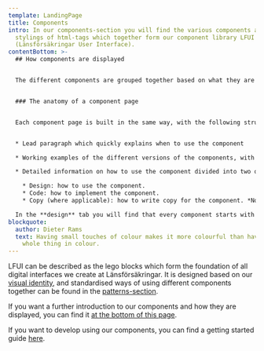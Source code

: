 ```yaml
---
template: LandingPage
title: Components
intro: In our components-section you will find the various components and
  stylings of html-tags which together form our component library LFUI
  (Länsförsäkringar User Interface).
contentBottom: >-
  ## How components are displayed


  The different components are grouped together based on what they are used for, and you can  will find a visual example of each component on the group page to help you find the right component if you're unfamiliar with LFUI.


  ### The anatomy of a component page


  Each component page is built in the same way, with the following structure:


  * Lead paragraph which quickly explains when to use the component

  * Working examples of the different versions of the components, with each "variation" in a tab of its' own

  * Detailed information on how to use the component divided into two or three tabs

    * Design: how to use the component.
    * Code: how to implement the component.
    * Copy (where applicable): how to write copy for the component. *Note: as all of our copy is in Swedish, this contents of this tab is also described in Swedish.*

  In the **design** tab you will find that every component starts with a "How to use"-section. It is started with general guidelines, and then the different variations the component has and which modifiers it has is described. **Variations** are distinctly different ways of using a component (e.g. buttons are divided into [three variations](/components/web/button-and-links/buttons#variations) on the web: primary, secondary and log in). **Modifiers** are ways of styling the variations in different ways. These stylings can be either specific to a variation or general for all variations (for example, primary buttons on the web have both [specific modifiers](/components/web/button-and-links/buttons#modifier-for-primary-buttons) and [general modifiers](/components/web/button-and-links/buttons#modifiers) which they share with all buttons). Towards the end of the design tab you might find a "Please consider"-section with important tips for using the component, and a the very bottom "Other material" features guides on how to find the component in our current primary design tool and occasionally additional links related to the component.
blockquote:
  author: Dieter Rams
  text: Having small touches of colour makes it more colourful than having the
    whole thing in colour.
---
```


LFUI can be described as the lego blocks which form the foundation of all digital interfaces we create at Länsförsäkringar. It is designed based on our [visual identity](/visual-identity), and standardised ways of using different components together can be found in the [patterns-section](/patterns).

If you want a further introduction to our components and how they are displayed, you can find it [at the bottom of this page](#how-components-are-displayed).

If you want to develop using our components, you can find a getting started guide [here](/foundations/getting-started/developer).
